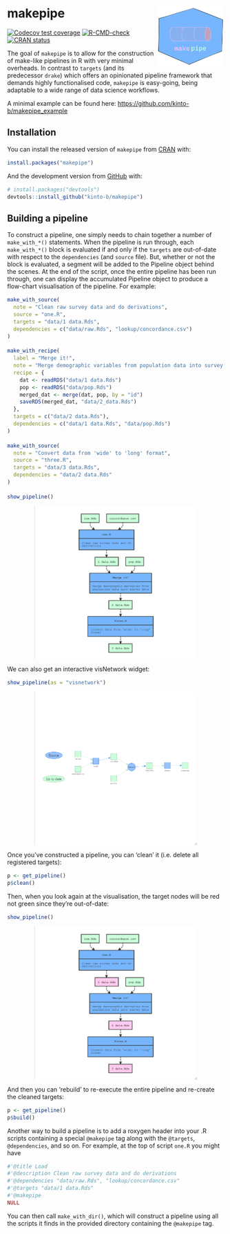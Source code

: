 
<!-- README.md is generated from README.Rmd. Please edit that file -->

# makepipe <img src='man/figures/logo.png' align="right" height="139"/>

<!-- badges: start -->

[![Codecov test
coverage](https://codecov.io/gh/kinto-b/makepipe/branch/master/graph/badge.svg)](https://app.codecov.io/gh/kinto-b/makepipe?branch=master)
[![R-CMD-check](https://github.com/kinto-b/makepipe/workflows/R-CMD-check/badge.svg)](https://github.com/kinto-b/makepipe/actions)
[![CRAN
status](https://www.r-pkg.org/badges/version/makepipe)](https://CRAN.R-project.org/package=makepipe)
<!-- badges: end -->

The goal of `makepipe` is to allow for the construction of make-like
pipelines in R with very minimal overheads. In contrast to `targets`
(and its predecessor `drake`) which offers an opinionated pipeline
framework that demands highly functionalised code, `makepipe` is
easy-going, being adaptable to a wide range of data science workflows.

A minimal example can be found here:
<https://github.com/kinto-b/makepipe_example>

## Installation

You can install the released version of `makepipe` from
[CRAN](https://CRAN.R-project.org) with:

``` r
install.packages("makepipe")
```

And the development version from [GitHub](https://github.com/) with:

``` r
# install.packages("devtools")
devtools::install_github("kinto-b/makepipe")
```

## Building a pipeline

To construct a pipeline, one simply needs to chain together a number of
`make_with_*()` statements. When the pipeline is run through, each
`make_with_*()` block is evaluated if and only if the `targets` are
out-of-date with respect to the `dependencies` (and `source` file). But,
whether or not the block is evaluated, a segment will be added to the
Pipeline object behind the scenes. At the end of the script, once the
entire pipeline has been run through, one can display the accumulated
Pipeline object to produce a flow-chart visualisation of the pipeline.
For example:

``` r
make_with_source(
  note = "Clean raw survey data and do derivations",
  source = "one.R",
  targets = "data/1 data.Rds",
  dependencies = c("data/raw.Rds", "lookup/concordance.csv")
)

make_with_recipe(
  label = "Merge it!",
  note = "Merge demographic variables from population data into survey data",
  recipe = {
    dat <- readRDS("data/1 data.Rds")
    pop <- readRDS("data/pop.Rds")
    merged_dat <- merge(dat, pop, by = "id")
    saveRDS(merged_dat, "data/2_data.Rds")
  },
  targets = c("data/2 data.Rds"),
  dependencies = c("data/1 data.Rds", "data/pop.Rds")
)

make_with_source(
  note = "Convert data from 'wide' to 'long' format",
  source = "three.R",
  targets = "data/3 data.Rds",
  dependencies = "data/2 data.Rds"
)

show_pipeline()
```

<img src="man/figures/pipeline_nomnoml_uptodate.png" width="75%" style="display: block; margin: auto;" />

We can also get an interactive visNetwork widget:

``` r
show_pipeline(as = "visnetwork")
```

<img src="man/figures/pipeline_visnetwork_uptodate.png" width="75%" style="display: block; margin: auto;" />

Once you’ve constructed a pipeline, you can ‘clean’ it (i.e. delete all
registered targets):

``` r
p <- get_pipeline()
p$clean()
```

Then, when you look again at the visualisation, the target nodes will be
red not green since they’re out-of-date:

``` r
show_pipeline()
```

<img src="man/figures/pipeline_nomnoml_outofdate.png" width="75%" style="display: block; margin: auto;" />

And then you can ‘rebuild’ to re-execute the entire pipeline and
re-create the cleaned targets:

``` r
p <- get_pipeline()
p$build()
```

Another way to build a pipeline is to add a roxygen header into your .R
scripts containing a special `@makepipe` tag along with the `@targets`,
`@dependencies`, and so on. For example, at the top of script `one.R`
you might have

``` r
#'@title Load
#'@description Clean raw survey data and do derivations
#'@dependencies "data/raw.Rds", "lookup/concordance.csv"
#'@targets "data/1 data.Rds"
#'@makepipe
NULL
```

You can then call `make_with_dir()`, which will construct a pipeline
using all the scripts it finds in the provided directory containing the
`@makepipe` tag.
